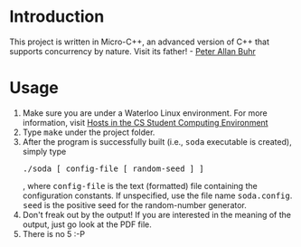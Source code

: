 Introduction
============
This project is written in Micro-C++, an advanced version of C++ that supports concurrency by nature.
Visit its father! - <a href="http://plg.uwaterloo.ca/~pabuhr/">Peter Allan Buhr</a>

Usage
=====
<ol>
<li>
Make sure you are under a Waterloo Linux environment.
For more information, visit <a href="https://cs.uwaterloo.ca/cscf/student/hosts" target="_blank" >Hosts in the CS Student Computing Environment</a>
</li>
<li>
Type <tt>make</tt> under the project folder.
</li>
<li>
After the program is successfully built (i.e., <tt>soda</tt> executable is created), simply type <pre>./soda [ config-file [ random-seed ] ]</pre>, where <tt>config-file</tt> is the text (formatted) file containing the configuration constants. If unspecified, use the file name <tt>soda.config</tt>. <tt>seed</tt> is the positive seed for the random-number generator.
</li>
<li>Don't freak out by the output! If you are interested in the meaning of the output, just go look at the PDF file.</li>
<li>There is no 5 :-P</li>
</ol>
